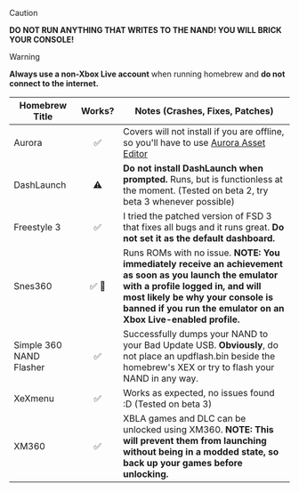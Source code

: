> [!CAUTION]
> **DO NOT RUN ANYTHING THAT WRITES TO THE NAND! YOU WILL BRICK YOUR CONSOLE!**

> [!WARNING]
> **Always use a non-Xbox Live account** when running homebrew and **do not connect to the internet.**

| Homebrew Title          | Works? | Notes (Crashes, Fixes, Patches)                                                                                                                                                                                                                    |
|-------------------------|:------:|----------------------------------------------------------------------------------------------------------------------------------------------------------------------------------------------------------------------------------------------------|
| Aurora                  |   ✅    | Covers will not install if you are offline, so you'll have to use [Aurora Asset Editor](https://github.com/XboxUnity/AuroraAssetEditor/)                                                                                                           |
| DashLaunch              |   ⚠️   | **Do not install DashLaunch when prompted.** Runs, but is functionless at the moment. (Tested on beta 2, try beta 3 whenever possible)                                                                                                             |
| Freestyle 3             |   ✅    | I tried the patched version of FSD 3 that fixes all bugs and it runs great. **Do not set it as the default dashboard.**                                                                                                                            |
| Snes360                 |  ✅ 👤  | Runs ROMs with no issue. **NOTE: You immediately receive an achievement as soon as you launch the emulator with a profile logged in, and will most likely be why your console is banned if you run the emulator on an Xbox Live-enabled profile.** |
| Simple 360 NAND Flasher |   ✅    | Successfully dumps your NAND to your Bad Update USB. **Obviously**, do not place an updflash.bin beside the homebrew's XEX or try to flash your NAND in any way.                                                                                   |
| XeXmenu                 |   ✅    | Works as expected, no issues found :D (Tested on beta 3)                                                                                                                                                                                           |
| XM360                   |   ✅    | XBLA games and DLC can be unlocked using XM360. **NOTE: This will prevent them from launching without being in a modded state, so back up your games before unlocking.**                                                                           | 
